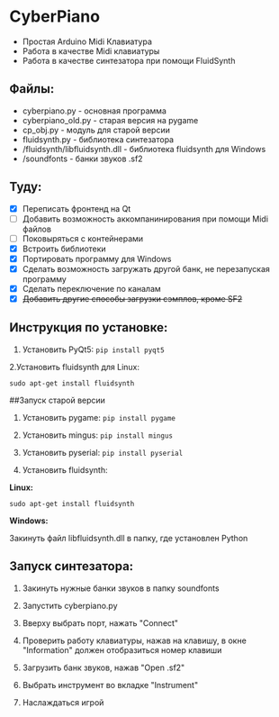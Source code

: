 # CyberPiano
- Простая Arduino Midi Клавиатура
- Работа в качестве Midi клавиатуры
- Работа в качестве синтезатора при помощи FluidSynth

## Файлы:
- cyberpiano.py - основная программа
- cyberpiano_old.py - старая версия на pygame
- cp_obj.py - модуль для старой версии
- fluidsynth.py - библиотека синтезатора
- /fluidsynth/libfluidsynth.dll - библиотека fluidsynth для Windows
- /soundfonts - банки звуков .sf2

## Туду:
- [x] Переписать фронтенд на Qt
- [ ] Добавить возможность аккомпанинирования при помощи Midi файлов
- [ ] Поковыряться с контейнерами
- [x] Встроить библиотеки 
- [x] Портировать программу для Windows 
- [x] Сделать возможность загружать другой банк, не перезапуская программу
- [x] Сделать переключение по каналам
- [x] ~~Добавить другие способы загрузки сэмплов, кроме SF2~~

## Инструкция по установке:

1. Установить PyQt5:
`pip install pyqt5`

2.Установить fluidsynth для Linux:

`sudo apt-get install fluidsynth`

##Запуск старой версии

1. Установить pygame:
`pip install pygame`

2. Установить mingus:
`pip install mingus`

3. Установить pyserial:
`pip install pyserial`

4. Установить fluidsynth:

**Linux:**

`sudo apt-get install fluidsynth`

**Windows:**

Закинуть файл libfluidsynth.dll в папку, где установлен Python


## Запуск синтезатора:

1. Закинуть нужные банки звуков в папку soundfonts

2. Запустить cyberpiano.py

3. Вверху выбрать порт, нажать "Connect" 

4. Проверить работу клавиатуры, нажав на клавишу, в окне "Information" должен отобразиться номер клавиши

5. Загрузить банк звуков, нажав "Open .sf2"

6. Выбрать инструмент во вкладке "Instrument"

7. Наслаждаться игрой
